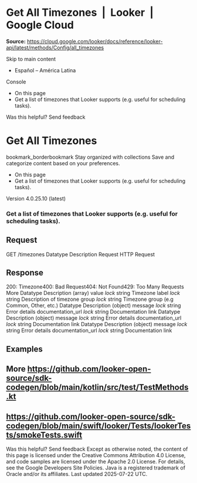 # Get All Timezones  |  Looker  |  Google Cloud

**Source:** https://cloud.google.com/looker/docs/reference/looker-api/latest/methods/Config/all_timezones

Skip to main content 


  * Español – América Latina

Console 
  * On this page
  * Get a list of timezones that Looker supports (e.g. useful for scheduling tasks).




Was this helpful?
Send feedback 
#  Get All Timezones
bookmark_borderbookmark Stay organized with collections  Save and categorize content based on your preferences.
  * On this page
  * Get a list of timezones that Looker supports (e.g. useful for scheduling tasks).


Version 4.0.25.10 (latest) 
### Get a list of timezones that Looker supports (e.g. useful for scheduling tasks).
## Request
GET /timezones 
Datatype
Description
Request
HTTP Request 
## Response
200: Timezone400: Bad Request404: Not Found429: Too Many Requests More
Datatype
Description
(array)
value
_lock_
string 
Timezone
label
_lock_
string 
Description of timezone
group
_lock_
string 
Timezone group (e.g Common, Other, etc.)
Datatype
Description
(object)
message
_lock_
string 
Error details
documentation_url
_lock_
string 
Documentation link
Datatype
Description
(object)
message
_lock_
string 
Error details
documentation_url
_lock_
string 
Documentation link
Datatype
Description
(object)
message
_lock_
string 
Error details
documentation_url
_lock_
string 
Documentation link
## Examples
More
https://github.com/looker-open-source/sdk-codegen/blob/main/kotlin/src/test/TestMethods.kt   
---  
https://github.com/looker-open-source/sdk-codegen/blob/main/swift/looker/Tests/lookerTests/smokeTests.swift   
---  
Was this helpful?
Send feedback 
Except as otherwise noted, the content of this page is licensed under the Creative Commons Attribution 4.0 License, and code samples are licensed under the Apache 2.0 License. For details, see the Google Developers Site Policies. Java is a registered trademark of Oracle and/or its affiliates.
Last updated 2025-07-22 UTC.


